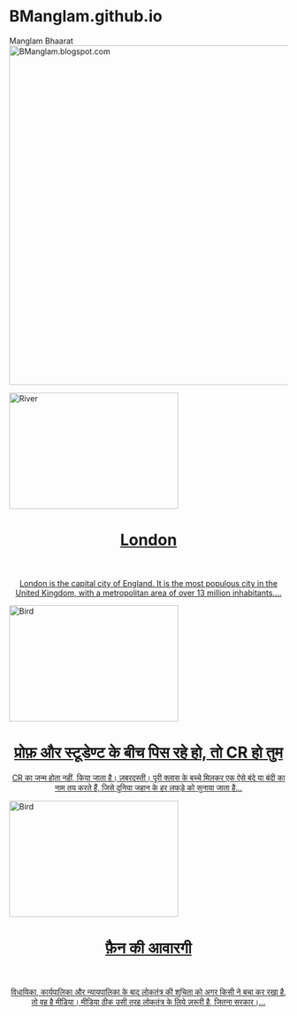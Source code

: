 # BManglam.github.io

<!DOCTYPE html>
<html>
<head>
 <link rel="stylesheet" href="style.css">
 <title>Manglam Bhaarat</title>
</head>
<body>

<a id="header">Manglam Bhaarat</a>
<a href="BManglam.blogspot.com"><img id="transparent"  alt="BManglam.blogspot.com" class="contrast" class="grayscale" height="613" id="Image1_img" src="//3.bp.blogspot.com/-pIUStC1--HI/WOnNhO0_CeI/AAAAAAAAAlc/HExPUH1MLwQtuCMSWwgt4Xrq5Igioaa8QCK4B/s920/16508782_595964443930809_2391073156593195925_n.jpg" width="920">
</a>

<div id="post01" href="BManglam.blogspot.com" target="_blank">
    <a id="text_post01" href="default.asp">
<img src="https://www.w3schools.com/css/img_fjords.jpg" alt="River" style="width:306px; height:210px;">
  <h1 style="text-align:center;">London<br><br></h1>
  <p style="text-align:center;">London is the capital city of England. It is the most populous city in the United Kingdom, with a metropolitan area of over 13 million inhabitants....</p>
</div>

<div id="post02" href="BManglam.blogspot.com" target="_blank">
    <a id="text_post02" href="default.asp">
<img src="http://i.stack.imgur.com/WCveg.jpg" alt="Bird" style="width:306px; height:210px;">
  <h1 style="text-align:center;">प्रोफ़ और स्टूडेण्ट के बीच पिस रहे हो, तो CR हो तुम</h1>
  <p style="text-align:center;"> CR का जन्म होता नहीं, किया जाता है। ज़बरदस्ती। पूरी क्लास के बच्चे मिलकर एक ऐसे बंदे या बंदी का नाम तय करते हैं, जिसे दुनिया जहान के हर लफड़े को सुनाया जाता है...</p>
</div>

<div id="post03" href="BManglam.blogspot.com" target="_blank">
    <a id="text_post03" href="default.asp">
<img src="http://i.stack.imgur.com/WCveg.jpg" alt="Bird" style="width:306px; height:210px;">
  <h1 style="text-align:center;">फ़ैन की आवारगी<br><br></h1>
  <p style="text-align:center;">विधायिका, कार्यपालिका और न्यायपालिका के बाद लोकतंत्र की शुचिता को अगर किसी ने बचा कर रखा है, तो वह है मीडिया। मीडिया ठीक उसी तरह लोकतंत्र के लिये ज़रूरी है, जितना सरकार।...</p>
</div>

</body>
</html>
